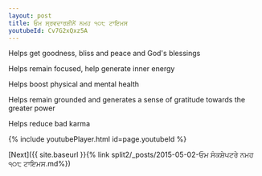 ```yaml
---
layout: post
title: ਓਮ ਸ੍ਰਵਦਾਰਸ਼ੀਨੇਂ ਨਮਹ ੧੦੮ ਟਾਇਮਸ
youtubeId: Cv7G2xQxz5A
---
```

 
 
Helps get goodness, bliss and peace and God's blessings
 
Helps remain focused, help generate inner energy 
 
Helps boost physical and mental health 
 
Helps remain grounded and generates a sense of gratitude towards the greater power 
 
Helps reduce bad karma
 
 
 
 


{% include youtubePlayer.html id=page.youtubeId %}
 
[Next]({{ site.baseurl }}{% link  split2/_posts/2015-05-02-ਓਮ ਸੰਕਸ਼ੇਪਟਰੇ ਨਮਹ ੧੦੮ ਟਾਇਮਸ.md%})
 

